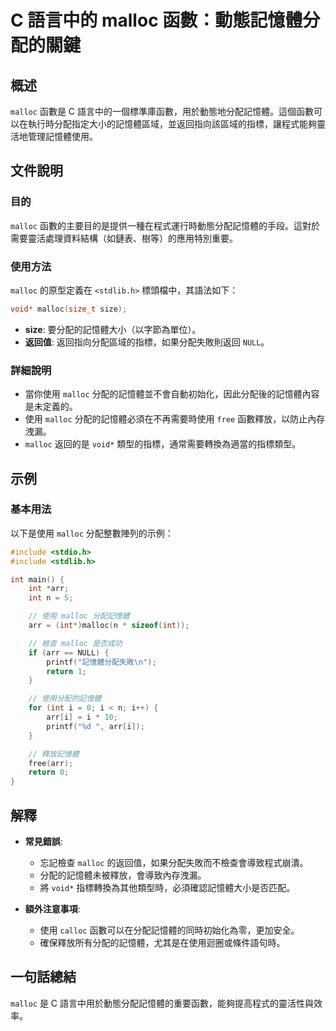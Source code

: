 <!--
Meta Description: # C 語言中的 malloc 函數：動態記憶體分配的關鍵 ## 概述 `malloc` 函數是 C 語言中的一個標準庫函數，用於動態地分配記憶體。這個函數可以在執行時分配指定大小的記憶體區域，並返回指向該區域的指標，讓程式能夠靈活地管理記憶體使用。 ## 文件說明 ### 目的 `malloc` ...
Meta Keywords: malloc, int, arr, void, stdlib
-->

# C 語言中的 malloc 函數：動態記憶體分配的關鍵

## 概述
`malloc` 函數是 C 語言中的一個標準庫函數，用於動態地分配記憶體。這個函數可以在執行時分配指定大小的記憶體區域，並返回指向該區域的指標，讓程式能夠靈活地管理記憶體使用。

## 文件說明

### 目的
`malloc` 函數的主要目的是提供一種在程式運行時動態分配記憶體的手段。這對於需要靈活處理資料結構（如鏈表、樹等）的應用特別重要。

### 使用方法
`malloc` 的原型定義在 `<stdlib.h>` 標頭檔中，其語法如下：

```c
void* malloc(size_t size);
```

- **size**: 要分配的記憶體大小（以字節為單位）。
- **返回值**: 返回指向分配區域的指標，如果分配失敗則返回 `NULL`。

### 詳細說明
- 當你使用 `malloc` 分配的記憶體並不會自動初始化，因此分配後的記憶體內容是未定義的。
- 使用 `malloc` 分配的記憶體必須在不再需要時使用 `free` 函數釋放，以防止內存洩漏。
- `malloc` 返回的是 `void*` 類型的指標，通常需要轉換為適當的指標類型。

## 示例

### 基本用法

以下是使用 `malloc` 分配整數陣列的示例：

```c
#include <stdio.h>
#include <stdlib.h>

int main() {
    int *arr;
    int n = 5;

    // 使用 malloc 分配記憶體
    arr = (int*)malloc(n * sizeof(int));

    // 檢查 malloc 是否成功
    if (arr == NULL) {
        printf("記憶體分配失敗\n");
        return 1;
    }

    // 使用分配的記憶體
    for (int i = 0; i < n; i++) {
        arr[i] = i * 10;
        printf("%d ", arr[i]);
    }

    // 釋放記憶體
    free(arr);
    return 0;
}
```

## 解釋
- **常見錯誤**: 
  - 忘記檢查 `malloc` 的返回值，如果分配失敗而不檢查會導致程式崩潰。
  - 分配的記憶體未被釋放，會導致內存洩漏。
  - 將 `void*` 指標轉換為其他類型時，必須確認記憶體大小是否匹配。

- **額外注意事項**: 
  - 使用 `calloc` 函數可以在分配記憶體的同時初始化為零，更加安全。
  - 確保釋放所有分配的記憶體，尤其是在使用迴圈或條件語句時。

## 一句話總結
`malloc` 是 C 語言中用於動態分配記憶體的重要函數，能夠提高程式的靈活性與效率。